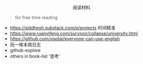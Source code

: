 <center>阅读材料</center>

> for free time reading



+ https://siddhesh.substack.com/p/projects 时间精准
+ https://www.ruanyifeng.com/survivor/collapse/university.html 
+ https://github.com/xiaolai/everyone-can-use-english
+ 阮一峰本周日志
+ github-explore
+ others in book-list '思考'